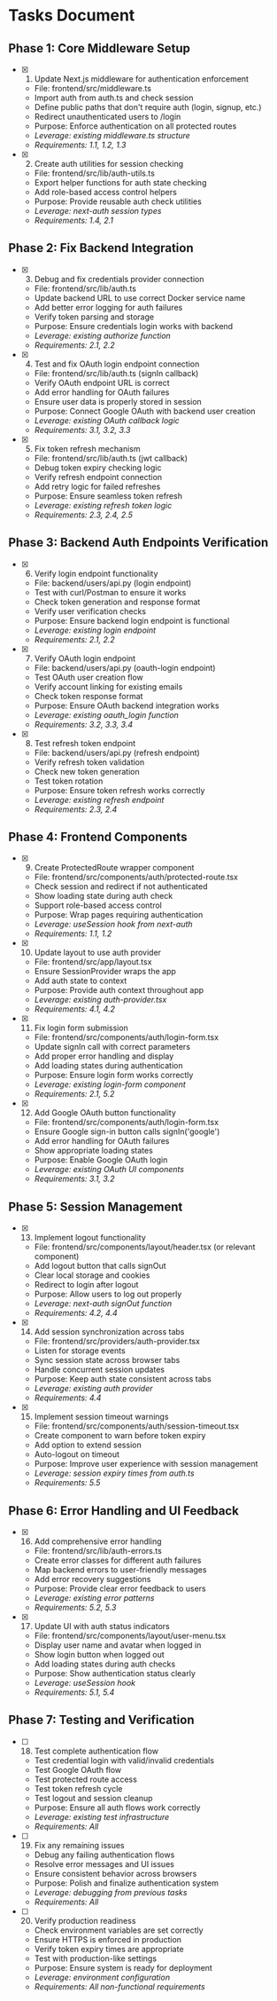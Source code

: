 # Tasks Document

## Phase 1: Core Middleware Setup

- [x] 1. Update Next.js middleware for authentication enforcement
  - File: frontend/src/middleware.ts
  - Import auth from auth.ts and check session
  - Define public paths that don't require auth (login, signup, etc.)
  - Redirect unauthenticated users to /login
  - Purpose: Enforce authentication on all protected routes
  - _Leverage: existing middleware.ts structure_
  - _Requirements: 1.1, 1.2, 1.3_

- [x] 2. Create auth utilities for session checking
  - File: frontend/src/lib/auth-utils.ts
  - Export helper functions for auth state checking
  - Add role-based access control helpers
  - Purpose: Provide reusable auth check utilities
  - _Leverage: next-auth session types_
  - _Requirements: 1.4, 2.1_

## Phase 2: Fix Backend Integration

- [x] 3. Debug and fix credentials provider connection
  - File: frontend/src/lib/auth.ts
  - Update backend URL to use correct Docker service name
  - Add better error logging for auth failures
  - Verify token parsing and storage
  - Purpose: Ensure credentials login works with backend
  - _Leverage: existing authorize function_
  - _Requirements: 2.1, 2.2_

- [x] 4. Test and fix OAuth login endpoint connection
  - File: frontend/src/lib/auth.ts (signIn callback)
  - Verify OAuth endpoint URL is correct
  - Add error handling for OAuth failures
  - Ensure user data is properly stored in session
  - Purpose: Connect Google OAuth with backend user creation
  - _Leverage: existing OAuth callback logic_
  - _Requirements: 3.1, 3.2, 3.3_

- [x] 5. Fix token refresh mechanism
  - File: frontend/src/lib/auth.ts (jwt callback)
  - Debug token expiry checking logic
  - Verify refresh endpoint connection
  - Add retry logic for failed refreshes
  - Purpose: Ensure seamless token refresh
  - _Leverage: existing refresh token logic_
  - _Requirements: 2.3, 2.4, 2.5_

## Phase 3: Backend Auth Endpoints Verification

- [x] 6. Verify login endpoint functionality
  - File: backend/users/api.py (login endpoint)
  - Test with curl/Postman to ensure it works
  - Check token generation and response format
  - Verify user verification checks
  - Purpose: Ensure backend login endpoint is functional
  - _Leverage: existing login endpoint_
  - _Requirements: 2.1, 2.2_

- [x] 7. Verify OAuth login endpoint
  - File: backend/users/api.py (oauth-login endpoint)
  - Test OAuth user creation flow
  - Verify account linking for existing emails
  - Check token response format
  - Purpose: Ensure OAuth backend integration works
  - _Leverage: existing oauth_login function_
  - _Requirements: 3.2, 3.3, 3.4_

- [x] 8. Test refresh token endpoint
  - File: backend/users/api.py (refresh endpoint)
  - Verify refresh token validation
  - Check new token generation
  - Test token rotation
  - Purpose: Ensure token refresh works correctly
  - _Leverage: existing refresh endpoint_
  - _Requirements: 2.3, 2.4_

## Phase 4: Frontend Components

- [x] 9. Create ProtectedRoute wrapper component
  - File: frontend/src/components/auth/protected-route.tsx
  - Check session and redirect if not authenticated
  - Show loading state during auth check
  - Support role-based access control
  - Purpose: Wrap pages requiring authentication
  - _Leverage: useSession hook from next-auth_
  - _Requirements: 1.1, 1.2_

- [x] 10. Update layout to use auth provider
  - File: frontend/src/app/layout.tsx
  - Ensure SessionProvider wraps the app
  - Add auth state to context
  - Purpose: Provide auth context throughout app
  - _Leverage: existing auth-provider.tsx_
  - _Requirements: 4.1, 4.2_

- [x] 11. Fix login form submission
  - File: frontend/src/components/auth/login-form.tsx
  - Update signIn call with correct parameters
  - Add proper error handling and display
  - Add loading states during authentication
  - Purpose: Ensure login form works correctly
  - _Leverage: existing login-form component_
  - _Requirements: 2.1, 5.2_

- [x] 12. Add Google OAuth button functionality
  - File: frontend/src/components/auth/login-form.tsx
  - Ensure Google sign-in button calls signIn('google')
  - Add error handling for OAuth failures
  - Show appropriate loading states
  - Purpose: Enable Google OAuth login
  - _Leverage: existing OAuth UI components_
  - _Requirements: 3.1, 3.2_

## Phase 5: Session Management

- [x] 13. Implement logout functionality
  - File: frontend/src/components/layout/header.tsx (or relevant component)
  - Add logout button that calls signOut
  - Clear local storage and cookies
  - Redirect to login after logout
  - Purpose: Allow users to log out properly
  - _Leverage: next-auth signOut function_
  - _Requirements: 4.2, 4.4_

- [x] 14. Add session synchronization across tabs
  - File: frontend/src/providers/auth-provider.tsx
  - Listen for storage events
  - Sync session state across browser tabs
  - Handle concurrent session updates
  - Purpose: Keep auth state consistent across tabs
  - _Leverage: existing auth provider_
  - _Requirements: 4.4_

- [x] 15. Implement session timeout warnings
  - File: frontend/src/components/auth/session-timeout.tsx
  - Create component to warn before token expiry
  - Add option to extend session
  - Auto-logout on timeout
  - Purpose: Improve user experience with session management
  - _Leverage: session expiry times from auth.ts_
  - _Requirements: 5.5_

## Phase 6: Error Handling and UI Feedback

- [x] 16. Add comprehensive error handling
  - File: frontend/src/lib/auth-errors.ts
  - Create error classes for different auth failures
  - Map backend errors to user-friendly messages
  - Add error recovery suggestions
  - Purpose: Provide clear error feedback to users
  - _Leverage: existing error patterns_
  - _Requirements: 5.2, 5.3_

- [x] 17. Update UI with auth status indicators
  - File: frontend/src/components/layout/user-menu.tsx
  - Display user name and avatar when logged in
  - Show login button when logged out
  - Add loading states during auth checks
  - Purpose: Show authentication status clearly
  - _Leverage: useSession hook_
  - _Requirements: 5.1, 5.4_

## Phase 7: Testing and Verification

- [ ] 18. Test complete authentication flow
  - Test credential login with valid/invalid credentials
  - Test Google OAuth flow
  - Test protected route access
  - Test token refresh cycle
  - Test logout and session cleanup
  - Purpose: Ensure all auth flows work correctly
  - _Leverage: existing test infrastructure_
  - _Requirements: All_

- [ ] 19. Fix any remaining issues
  - Debug any failing authentication flows
  - Resolve error messages and UI issues
  - Ensure consistent behavior across browsers
  - Purpose: Polish and finalize authentication system
  - _Leverage: debugging from previous tasks_
  - _Requirements: All_

- [ ] 20. Verify production readiness
  - Check environment variables are set correctly
  - Ensure HTTPS is enforced in production
  - Verify token expiry times are appropriate
  - Test with production-like settings
  - Purpose: Ensure system is ready for deployment
  - _Leverage: environment configuration_
  - _Requirements: All non-functional requirements_